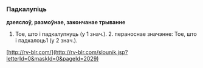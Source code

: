 ### Падкалупіць
**дзеяслоў, размоўнае, закончанае трыванне**

1. Тое, што і падкалупнуць (у 1 знач.). 2. пераноснае значэнне: Тое, што і падкалоць1 (у 2 знач.).

<a rel="author">[http://rv-blr.com/](http://rv-blr.com/slounik.jsp?letterId=0&maskId=0&pageId=2029)</a>
